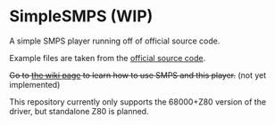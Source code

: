 # SimpleSMPS (WIP)
A simple SMPS player running off of official source code.

Example files are taken from the [official source code](https://hiddenpalace.org/News/Sega_of_Japan_Sound_Documents_and_Source_Code).

~~Go to [the wiki page](https://github.com/MDTravisYT/SimpleSMPS/wiki) to learn how to use SMPS and this player.~~ (not yet implemented)

This repository currently only supports the 68000+Z80 version of the driver, but standalone Z80 is planned.
